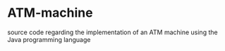 # ATM-machine
source code regarding the implementation of an ATM machine using the Java programming language
